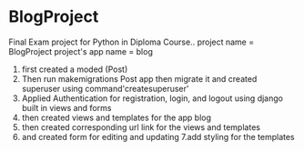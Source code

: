 # BlogProject
Final Exam project for Python in Diploma Course..
project name = BlogProject
project's app name = blog
1. first created a moded (Post)
2. Then run makemigrations Post app then migrate it and created superuser using command'createsuperuser'
3. Applied Authentication for registration, login, and logout using django built in views and forms
4. then created views and templates for the app blog
5. then created corresponding url link for the views and templates
6. and created form for editing and updating
7.add styling for the templates
